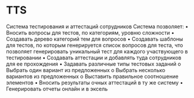 # TTS
Система тестирования и аттестаций сотрудников
Система позволяет:
•	Вносить вопросы для тестов, по категориям, уровню сложности
•	Создавать дерево категорий тем для вопросов
•	Создавать шаблоны для тестов, по которым генерируется список вопросов для теста, что позволяет генерировать уникальный тест для каждого участвующего в тестировании
•	Создавать аттестации и добавлять туда сотрудников для ее прохождения
•	Задавать различные типы тестовых заданий
o	Выбрать один вариант из предложенных
o	Выбрать несколько вариантов из предложенных
o	Выставить правильное соотношение элементов
•	Вносить результаты очных аттестаций в ту же систему
•	Генерировать отчеты онлайн и в эксель
